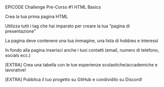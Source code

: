 EPICODE Challenge Pre-Corso #1 HTML Basics

Crea la tua prima pagina HTML

Utilizza tutti i tag che hai imparato per creare la tua “pagina di presentazione”

La pagina deve contenere una tua immagine, una lista di hobbies e interessi

In fondo alla pagina inserisci anche i tuoi contatti (email, numero di telefono, socials ecc.)

[EXTRA] Crea una tabella con le tue esperienze scolastiche/accademiche e lavorative!

[EXTRA] Pubblica il tuo progetto su GitHub e condividilo su Discord!
